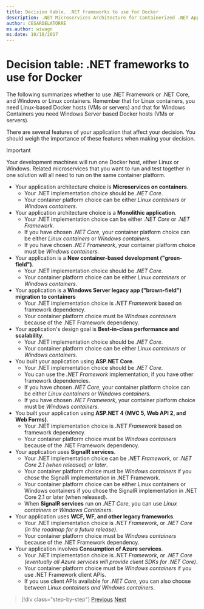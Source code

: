 ```yaml
---
title: Decision table. .NET frameworks to use for Docker
description: .NET Microservices Architecture for Containerized .NET Applications | Decision table, .NET frameworks to use for Docker
author: CESARDELATORRE
ms.author: wiwagn
ms.date: 10/18/2017
---
```

# Decision table: .NET frameworks to use for Docker

The following summarizes whether to use .NET Framework or .NET Core, and Windows or Linux containers. Remember that for Linux containers, you need Linux-based Docker hosts (VMs or servers) and that for Windows Containers you need Windows Server based Docker hosts (VMs or servers).

There are several features of your application that affect your decision. You should weigh the importance of these features when making your decision.

> [!IMPORTANT]
> Your development machines will run one Docker host, either Linux or Windows. Related microservices that you want to run and test together in one solution will all need to run on the same container platform.

* Your application architecture choice is **Microservices on containers**.
    - Your .NET implementation choice should be *.NET Core*.
    - Your container platform choice can be either *Linux containers* or *Windows containers*.
* Your application architecture choice is a **Monolithic application**.
    - Your .NET implementation choice can be either *.NET Core* or *.NET Framework*.
    - If you have chosen *.NET Core*, your container platform choice can be either *Linux containers* or *Windows containers*.
    - If you have chosen *.NET Framework*, your container platform choice must be *Windows containers*.
* Your application is a  **New container-based development ("green-field")**.
    - Your .NET implementation choice should be *.NET Core*.
    - Your container platform choice can be either *Linux containers* or *Windows containers*.
* Your application is a **Windows Server legacy app ("brown-field") migration to containers**
    - Your .NET implementation choice is *.NET Framework* based on framework dependency.
    - Your container platform choice must be *Windows containers* because of the .NET Framework dependency.
* Your application's design goal is **Best-in-class performance and scalability**.
    - Your .NET implementation choice should be *.NET Core*.
    - Your container platform choice can be either *Linux containers* or *Windows containers*.
* You built your application using **ASP.NET Core**.
    - Your .NET implementation choice should be *.NET Core*.
    - You can use the *.NET Framework* implementation, if you have other framework dependencies.
    - If you have chosen *.NET Core*, your container platform choice can be either *Linux containers* or *Windows containers*.
    - If you have chosen *.NET Framework*, your container platform choice must be *Windows containers*.
* You built your application using **ASP.NET 4 (MVC 5, Web API 2, and Web Forms)**.
    - Your .NET implementation choice is *.NET Framework* based on framework dependency.
    - Your container platform choice must be *Windows containers* because of the .NET Framework dependency.
* Your application uses **SignalR services**.
    - Your .NET implementation choice can be *.NET Framework*, or *.NET Core 2.1 (when released) or later*.
    - Your container platform choice must be *Windows containers* if you chose the SignalR implementation in .NET Framework.
    - Your container platform choice can be either Linux containers or Windows containers if you chose the SignalR implementation in .NET Core 2.1 or later (when released).  
    - When **SignalR services** run on *.NET Core*, you can use *Linux containers or Windows Containers*.
* Your application uses **WCF, WF, and other legacy frameworks**.
    - Your .NET implementation choice is *.NET Framework*, or *.NET Core (in the roadmap for a future release)*.
    - Your container platform choice must be *Windows containers* because of the .NET Framework dependency.
* Your application involves **Consumption of Azure services**.
    - Your .NET implementation choice is *.NET Framework*, or *.NET Core (eventually all Azure services will provide client SDKs for .NET Core)*.
    - Your container platform choice must be *Windows containers* if you use .NET Framework client APIs.
    - If you use client APIs available for *.NET Core*, you can also choose between *Linux containers and Windows containers*.

> [!div class="step-by-step"]
> [Previous](net-framework-container-scenarios.md)
> [Next](net-container-os-targets.md)

